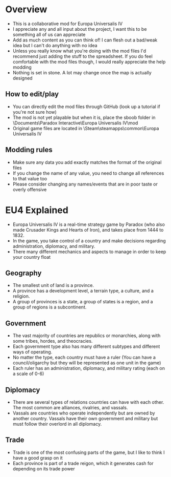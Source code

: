 # Overview

- This is a collaborative mod for Europa Universalis IV
- I appreciate any and all input about the project, I want this to be something all of us can appreciate
- Add as much content as you can think of! I can flesh out a bad/weak idea but I can't do anything with no idea
- Unless you really know what you're doing with the mod files I'd recommend just adding the stuff to the spreadsheet. If you do feel comfortable with the mod files though, I would really appreciate the help modding
- Nothing is set in stone. A lot may change once the map is actually designed

## How to edit/play

- You can directly edit the mod files through GitHub (look up a tutorial if you're not sure how)
- The mod is not yet playable but when it is, place the sboob folder in \Documents\Paradox Interactive\Europa Universalis IV\mod
- Original game files are located in \Steam\steamapps\common\Europa Universalis IV

## Modding rules

- Make sure any data you add exactly matches the format of the original files
- If you change the name of any value, you need to change all references to that value too
- Please consider changing any names/events that are in poor taste or overly offensive

# EU4 Explained

- Europa Universalis IV is a real-time strategy game by Paradox (who also made Crusader Kings and Hearts of Iron), and takes place from 1444 to 1832.
- In the game, you take control of a country and make decisions regarding administration, diplomacy, and military.
- There many different mechanics and aspects to manage in order to keep your country float

## Geography
- The smallest unit of land is a province.
- A province has a development level, a terrain type, a culture, and a religion.
- A group of provinces is a state, a group of states is a region, and a group of regions is a subcontinent.

## Government
- The vast majority of countries are republics or monarchies, along with some tribes, hordes, and theocracies.
- Each government type also has many different subtypes and different ways of operating.
- No matter the type, each country must have a ruler (You can have a council/oligarchy but they will be represented as one unit in the game)
- Each ruler has an administration, diplomacy, and military rating (each on a scale of 0-6)

## Diplomacy
- There are several types of relations countries can have with each other. The most common are alliances, rivalries, and vassals.
- Vassals are countries who operate independently but are owned by another country. Vassals have their own government and military but must follow their overlord in all diplomacy.

## Trade
- Trade is one of the most confusing parts of the game, but I like to think I have a good grasp on it
- Each province is part of a trade reigon, which it generates cash for depending on its trade power



